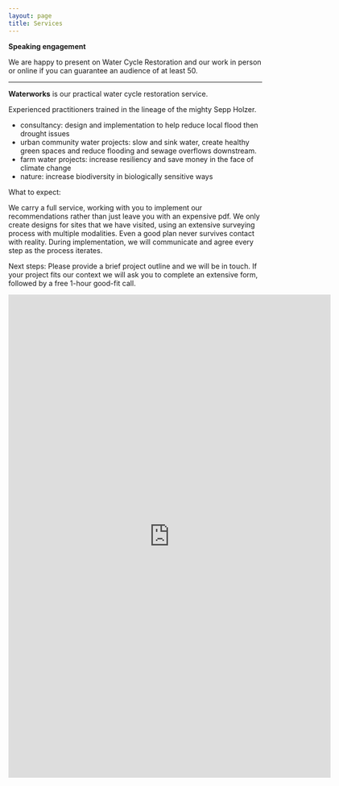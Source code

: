 ```yaml
---
layout: page
title: Services
---
```


**Speaking engagement**

We are happy to present on Water Cycle Restoration and our work in person or online if you can guarantee an audience of at least 50.

---------------

**Waterworks** is our practical water cycle restoration service.

Experienced practitioners trained in the lineage of the mighty Sepp Holzer.

 - consultancy: design and implementation to help reduce local flood then drought issues
 - urban community water projects: slow and sink water, create healthy green spaces and reduce flooding and sewage overflows downstream.
 - farm water projects: increase resiliency and save money in the face of climate change
 - nature: increase biodiversity in biologically sensitive ways

 What to expect:

 We carry a full service, working with you to implement our recommendations rather than just leave you with an expensive pdf.
 We only create designs for sites that we have visited, using an extensive surveying process with multiple modalities.
 Even a good plan never survives contact with reality. During implementation, we will communicate and agree every step as the process iterates.

 Next steps:
 Please provide a brief project outline and we will be in touch.
 If your project fits our context we will ask you to complete an extensive form, followed by a free 1-hour good-fit call.

<iframe src="https://docs.google.com/forms/d/e/1FAIpQLSdVVlKQMe_ONcZr599HXd8HjdqNnZv0tgRzUsvY9P44wguoRA/viewform?embedded=true" width="640" height="959" frameborder="0" marginheight="0" marginwidth="0">Loading…</iframe>

